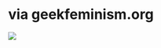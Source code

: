 <!--
id: 1169229316
link: http://tumblr.atmos.org/post/1169229316/via-geekfeminism-org
slug: via-geekfeminism-org
date: Wed Sep 22 2010 15:21:29 GMT-0700 (PDT)
publish: 2010-09-022
tags: 
title: via geekfeminism.org
-->


via geekfeminism.org
====================

![](http://25.media.tumblr.com/tumblr_l9663ubjJy1qz4sngo1_500.jpg)

